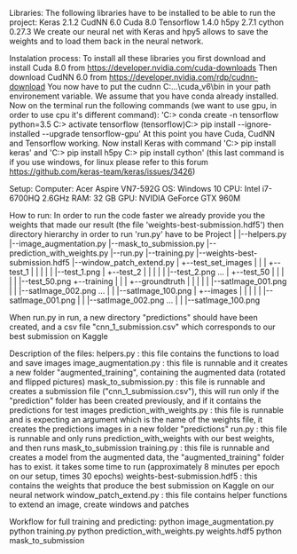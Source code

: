 Libraries:
 The following libraries have to be installed to be able to run the project:
  Keras      2.1.2
  CudNN      6.0
  Cuda       8.0
  Tensorflow 1.4.0
  h5py       2.7.1
  cython     0.27.3
We create our neural net with Keras and hpy5 allows to save the weights
and to load them back in the neural network.

Instalation process:
 To install all these libraries you first download and install Cuda 8.0 from https://developer.nvidia.com/cuda-downloads
 Then download CudNN 6.0 from https://developer.nvidia.com/rdp/cudnn-download
 You now have to put the cudnn C:\...\cuda_v6\bin in your path environement variable.
 We assume that you have conda already installed.
 Now on the terminal run the following commands (we want to use gpu, in order to use cpu it's different command):
 'C:> conda create -n tensorflow python=3.5
  C:> activate tensorflow
  (tensorflow)C:> pip install --ignore-installed --upgrade tensorflow-gpu'
  At this point you have Cuda, CudNN and Tensorflow working.
  Now install Keras with command
  'C:> pip install keras'
  and
  'C:> pip install h5py
   C:> pip install cython'
   (this last command is if you use windows, for linux please refer to this forum https://github.com/keras-team/keras/issues/3426)



Setup:
Computer: Acer Aspire VN7-592G
OS: Windows 10
CPU: Intel i7-6700HQ 2.6GHz
RAM: 32 GB
GPU: NVIDIA GeForce GTX 960M

How to run:
In order to run the code faster we already provide you the weights that made our result
(the file 'weights-best-submission.hdf5') then directory hierarchy in order to run 'run.py' have to be
Project
 |
 |--helpers.py
 |--image_augmentation.py
 |--mask_to_submission.py
 |--prediction_with_weights.py
 |--run.py
 |--training.py
 |--weights-best-submission.hdf5
 |--window_patch_extend.py
 |
 +--test_set_images
 | |
 | +--test_1
 | | |
 | | |--test_1.png
 | +--test_2
 | | |
 | | |--test_2.png
 ...
 | +--test_50
 | | |
 | | |--test_50.png
 +--training
 | |
 | +--groundtruth
 | | |
 | | |--satImage_001.png
 | | |--satImage_002.png
 ...
 | | |--satImage_100.png
 | +--images
 | | |
 | | |--satImage_001.png
 | | |--satImage_002.png
 ...
 | | |--satImage_100.png

When run.py in run, a new directory "predictions" should have been created, and a csv file "cnn_1_submission.csv" which corresponds to our best submission on Kaggle

Description of the files:
                  helpers.py : this file contains the functions to load and save images
       image_augmentation.py : this file is runnable and it creates a new folder "augmented_training", containing the augmented data (rotated and flipped pictures)
       mask_to_submission.py : this file is runnable and creates a submission file ("cnn_1_submission.csv"), this will run only if the "prediction" folder has been created previously, and if it contains the predictions for test images
  prediction_with_weights.py : this file is runnable and is expecting an argument which is the name of the weights file, it creates the predictions images in a new folder "predictions"
                      run.py : this file is runnable and only runs prediction_with_weights with our best weights, and then runs mask_to_submission
                 training.py : this file is runnable and creates a model from the augmented data, the "augmented_training" folder has to exist. it takes some time to run (approximately 8 minutes per epoch on our setup, times 30 epochs)
weights-best-submission.hdf5 : this contains the weights that produce the best submission on Kaggle on our neural network
      window_patch_extend.py : this file contains helper functions to extend an image, create windows and patches

Workflow for full training and predicting:
 python image_augmentation.py
 python training.py
 python prediction_with_weights.py weights.hdf5
 python mask_to_submission
